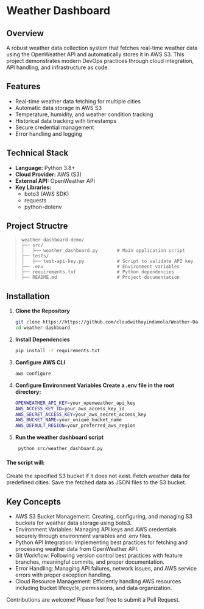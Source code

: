 # Weather Dashboard

## Overview
A robust weather data collection system that fetches real-time weather data using the OpenWeather API and automatically stores it in AWS S3. This project demonstrates modern DevOps practices through cloud integration, API handling, and infrastructure as code.

## Features
- Real-time weather data fetching for multiple cities
- Automatic data storage in AWS S3
- Temperature, humidity, and weather condition tracking
- Historical data tracking with timestamps
- Secure credential management
- Error handling and logging

## Technical Stack
- **Language:** Python 3.8+
- **Cloud Provider:** AWS (S3)
- **External API:** OpenWeather API
- **Key Libraries:** 
  - boto3 (AWS SDK)
  - requests
  - python-dotenv

## Project Structre
>
>   ```
>   weather-dashboard-demo/
>   ├── src/
>   │   ├── weather_dashboard.py       # Main application script
>   ├── tests/
>   │   ├── test-api-key.py            # Script to validate API key
>   ├── .env                           # Environment variables
>   ├── requirements.txt               # Python dependencies
>   ├── README.md                      # Project documentation


## Installation
1. **Clone the Repository**
   ```bash
   git clone https://https://github.com/cloudwithoyindamola/Weather-Dashboard
   cd weather-dashboard
2. **Install Dependencies**
   ```bash
   pip install -r requirements.txt
3. **Configure AWS CLI**
   ```bash
   aws configure
4. **Configure Environment Variables Create a .env file in the root directory:**
   ```bash
   OPENWEATHER_API_KEY=your_openweather_api_key
   AWS_ACCESS_KEY_ID=your_aws_access_key_id
   AWS_SECRET_ACCESS_KEY=your_aws_secret_access_key
   AWS_BUCKET_NAME=your_unique_bucket_name
   AWS_DEFAULT_REGION=your_preferred_aws_region
5. **Run the weather dashboard script**
   ```bash
    python src/weather_dashboard.py


#### The script will:

Create the specified S3 bucket if it does not exist.
Fetch weather data for predefined cities.
Save the fetched data as JSON files to the S3 bucket.


## Key Concepts
- AWS S3 Bucket Management: Creating, configuring, and managing S3 buckets for weather data storage using boto3.
- Environment Variables: Managing API keys and AWS credentials securely through environment variables and .env files.
- Python API Integration: Implementing best practices for fetching and processing weather data from OpenWeather API.
- Git Workflow: Following version control best practices with feature branches, meaningful commits, and proper documentation.
- Error Handling: Managing API failures, network issues, and AWS service errors with proper exception handling.
- Cloud Resource Management: Efficiently handling AWS resources including bucket lifecycle, permissions, and data organization.



Contributions are welcome! Please feel free to submit a Pull Request.